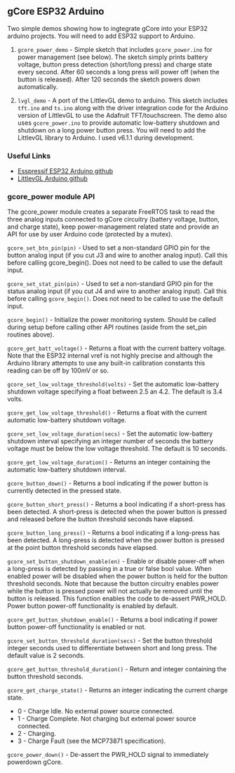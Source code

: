## gCore ESP32 Arduino

Two simple demos showing how to ingtegrate gCore into your ESP32 arduino projects.  You will need to add ESP32 support to Arduino.

1. `gcore_power_demo` - Simple sketch that includes `gcore_power.ino` for power management (see below).  The sketch simply prints battery voltage, button press detection (short/long press) and charge state every second.  After 60 seconds a long press will power off (when the button is released).  After 120 seconds the sketch powers down automatically.

2. `lvgl_demo` - A port of the LittlevGL demo to arduino.  This sketch includes `tft.ino` and `ts.ino` along with the driver integration code for the Arduino version of LittlevGL to use the Adafruit TFT/touchscreen.  The demo also uses `gcore_power.ino` to provide automatic low-battery shutdown and shutdown on a long power button press.  You will need to add the LittlevGL library to Arduino.  I used v6.1.1 during development.

### Useful Links

* [Esspressif ESP32 Arduino github](https://github.com/espressif/arduino-esp32)
* [LittlevGL Arduino github](https://github.com/littlevgl/lv_arduino)

### gcore_power module API
The gcore_power module creates a separate FreeRTOS task to read the three analog inputs connected to gCore circuitry (battery voltage, button, and charge state), keep power-management related state and provide an API for use by user Arduino code (protected by a mutex).

`gcore_set_btn_pin(pin)` - Used to set a non-standard GPIO pin for the button analog input (if you cut J3 and wire to another analog input).  Call this before calling gcore_begin().  Does not need to be called to use the default input.

`gcore_set_stat_pin(pin)` - Used to set a non-standard GPIO pin for the status analog input (if you cut J4 and wire to another analog input).  Call this before calling `gcore_begin()`.  Does not need to be called to use the default input.
 
`gcore_begin()` - Initialize the power monitoring system.  Should be called during setup before calling other API routines (aside from the set_pin routines above).

`gcore_get_batt_voltage()` - Returns a float with the current battery voltage.  Note that the ESP32 internal vref is not highly precise and although the Arduino library attempts to use any built-in calibration constants this reading can be off by 100mV or so.

`gcore_set_low_voltage_threshold(volts)` - Set the automatic low-battery shutdown voltage specifying a float between 2.5 an 4.2.  The default is 3.4 volts.

`gcore_get_low_voltage_threshold()` - Returns a float with the current automatic low-battery shutdown voltage.

`gcore_set_low_voltage_duration(secs)` - Set the automatic low-battery shutdown interval specifying an integer number of seconds the battery voltage must be below the low voltage threshold.  The default is 10 seconds.

`gcore_get_low_voltage_duration()` - Returns an integer containing the automatic low-battery shutdown interval.

`gcore_button_down()` - Returns a bool indicating if the power button is currently detected in the pressed state.

`gcore_button_short_press()` - Returns a bool indicating if a short-press has been detected.  A short-press is detected when the power button is pressed and released before the button threshold seconds have elapsed.

`gcore_button_long_press()` - Returns a bool indicating if a long-press has been detected.  A long-press is detected when the power button is pressed at the point button threshold seconds have elapsed.

`gcore_set_button_shutdown_enable(en)` - Enable or disable power-off when a long-press is detected by passing in a true or false bool value.  When enabled power will be disabled when the power button is held for the button threshold seconds.  Note that because the button circuitry enables power while the button is pressed power will not actually be removed until the button is released.  This function enables the code to de-assert PWR_HOLD.  Power button power-off functionality is enabled by default.

`gcore_get_button_shutdown_enable()` - Returns a bool indicating if power button power-off functionality is enabled or not.

`gcore_set_button_threshold_duration(secs)` - Set the button threshold integer seconds used to differentiate between short and long press.  The default value is 2 seconds.

`gcore_get_button_threshold_duration()` - Return and integer containing the button threshold seconds.

`gcore_get_charge_state()` - Returns an integer indicating the current charge state.

* 0 - Charge Idle.  No external power source connected.
* 1 - Charge Complete.  Not charging but external power source connected.
* 2 - Charging.
* 3 - Charge Fault (see the MCP73871 specification).

`gcore_power_down()` - De-assert the PWR_HOLD signal to immediately powerdown gCore.